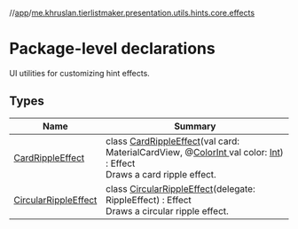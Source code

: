//[app](../../index.md)/[me.khruslan.tierlistmaker.presentation.utils.hints.core.effects](index.md)

# Package-level declarations

UI utilities for customizing hint effects.

## Types

| Name | Summary |
|---|---|
| [CardRippleEffect](-card-ripple-effect/index.md) | class [CardRippleEffect](-card-ripple-effect/index.md)(val card: MaterialCardView, @[ColorInt ](https://developer.android.com/reference/kotlin/androidx/annotation/ColorInt.html)val color: [Int](https://kotlinlang.org/api/latest/jvm/stdlib/kotlin/-int/index.html)) : Effect<br>Draws a card ripple effect. |
| [CircularRippleEffect](-circular-ripple-effect/index.md) | class [CircularRippleEffect](-circular-ripple-effect/index.md)(delegate: RippleEffect) : Effect<br>Draws a circular ripple effect. |
